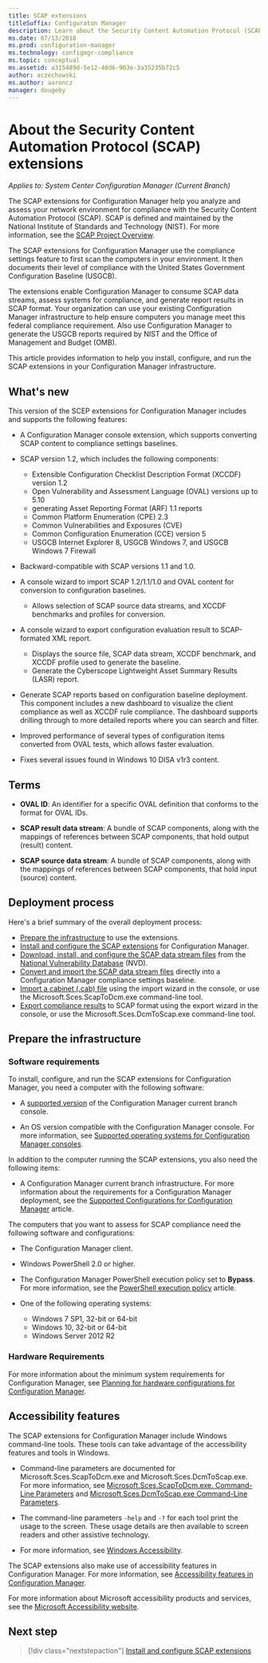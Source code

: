 ```yaml
---
title: SCAP extensions
titleSuffix: Configuraton Manager
description: Learn about the Security Content Automation Protocol (SCAP) extensions for Configuration Manager.
ms.date: 07/13/2018
ms.prod: configuration-manager
ms.technology: configmgr-compliance
ms.topic: conceptual
ms.assetid: a315489d-5e12-46d6-903e-3a35235b72c5
author: aczechowski
ms.author: aaroncz
manager: dougeby
---
```


# About the Security Content Automation Protocol (SCAP) extensions

*Applies to: System Center Configuration Manager (Current Branch)*

The SCAP extensions for Configuration Manager help you analyze and assess your network environment for compliance with the Security Content Automation Protocol (SCAP). SCAP is defined and maintained by the National Institute of Standards and Technology (NIST). For more information, see the [SCAP Project Overview](https://csrc.nist.gov/projects/security-content-automation-protocol).

The SCAP extensions for Configuration Manager use the compliance settings feature to first scan the computers in your environment. It then documents their level of compliance with the United States Government Configuration Baseline (USGCB).

The extensions enable Configuration Manager to consume SCAP data streams, assess systems for compliance, and generate report results in SCAP format. Your organization can use your existing Configuration Manager infrastructure to help ensure computers you manage meet this federal compliance requirement. Also use Configuration Manager to generate the USGCB reports required by NIST and the Office of Management and Budget (OMB).

This article provides information to help you install, configure, and run the SCAP extensions in your Configuration Manager infrastructure.



## What's new

This version of the SCEP extensions for Configuration Manager includes and supports the following features:  

- A Configuration Manager console extension, which supports converting SCAP content to compliance settings baselines.  

- SCAP version 1.2, which includes the following components:  

  - Extensible Configuration Checklist Description Format (XCCDF) version 1.2
  - Open Vulnerability and Assessment Language (OVAL) versions up to 5.10
  - generating Asset Reporting Format (ARF) 1.1 reports
  - Common Platform Enumeration (CPE) 2.3
  - Common Vulnerabilities and Exposures (CVE)
  - Common Configuration Enumeration (CCE) version 5
  - USGCB Internet Explorer 8, USGCB Windows 7, and USGCB Windows 7 Firewall  

- Backward-compatible with SCAP versions 1.1 and 1.0.  

- A console wizard to import SCAP 1.2/1.1/1.0 and OVAL content for conversion to configuration baselines.  

  - Allows selection of SCAP source data streams, and XCCDF benchmarks and profiles for conversion.

- A console wizard to export configuration evaluation result to SCAP-formated XML report.  

  - Displays the source file, SCAP data stream, XCCDF benchmark, and XCCDF profile used to generate the baseline.
  - Generate the Cyberscope Lightweight Asset Summary Results (LASR) report.  

- Generate SCAP reports based on configuration baseline deployment. This component includes a new dashboard to visualize the client compliance as well as XCCDF rule compliance. The dashboard supports drilling through to more detailed reports where you can search and filter.  

- Improved performance of several types of configuration items converted from OVAL tests, which allows faster evaluation.  

- Fixes several issues found in Windows 10 DISA v1r3 content.  



## Terms

- **OVAL ID**: An identifier for a specific OVAL definition that conforms to the format for OVAL IDs.  

- **SCAP result data stream**: A bundle of SCAP components, along with the mappings of references between SCAP components, that hold output (result) content.  

- **SCAP source data stream**: A bundle of SCAP components, along with the mappings of references between SCAP components, that hold input (source) content.



## Deployment process

Here's a brief summary of the overall deployment process:

- [Prepare the infrastructure](#bkmk_prepare) to use the extensions. 
- [Install and configure the SCAP extensions](/sccm/compliance/plan-design/scap/install-configure-scap#bkmk_install) for Configuration Manager.
- [Download, install, and configure the SCAP data stream files](/sccm/compliance/plan-design/scap/install-configure-scap) from the [National Vulnerability Database](http://nvd.nist.gov) (NVD).
- [Convert and import the SCAP data stream files](/sccm/compliance/plan-design/scap/install-configure-scap#bkmk_convert-and-import) directly into a Configuration Manager compliance settings baseline. 
- [Import a cabinet (.cab) file](/sccm/compliance/plan-design/scap/import-scap-compliance-settings) using the import wizard in the console, or use the Microsoft.Sces.ScapToDcm.exe command-line tool.
- [Export compliance results](/sccm/compliance/plan-design/scap/import-scap-compliance-settings#bkmk_export) to SCAP format using the export wizard in the console, or use the Microsoft.Sces.DcmToScap.exe command-line tool.



## <a name="bkmk_prepare"></a> Prepare the infrastructure

### Software requirements

To install, configure, and run the SCAP extensions for Configuration Manager, you need a computer with the following software:

- A [supported version](/sccm/core/servers/manage/current-branch-versions-supported) of the Configuration Manager current branch console.  

- An OS version compatible with the Configuration Manager console. For more information, see [Supported operating systems for Configuration Manager consoles](/sccm/core/plan-design/configs/supported-operating-systems-consoles).  

In addition to the computer running the SCAP extensions, you also need the following items:

- A Configuration Manager current branch infrastructure. For more information about the requirements for a Configuration Manager deployment, see the [Supported Configurations for Configuration Manager](/sccm/core/plan-design/configs/supported-configurations) article.  

The computers that you want to assess for SCAP compliance need the following software and configurations:

- The Configuration Manager client.  

- Windows PowerShell 2.0 or higher.  

- The Configuration Manager PowerShell execution policy set to **Bypass**. For more information, see the [PowerShell execution policy](/sccm/core/clients/deploy/about-client-settings#computer-agent) article.  

- One of the following operating systems:  
  - Windows 7 SP1, 32-bit or 64-bit
  - Windows 10, 32-bit or 64-bit
  - Windows Server 2012 R2

### Hardware Requirements

For more information about the minimum system requirements for Configuration Manager, see [Planning for hardware configurations for Configuration Manager](/sccm/core/plan-design/configs/recommended-hardware).



## Accessibility features

The SCAP extensions for Configuration Manager include Windows command-line tools. These tools can take advantage of the accessibility features and tools in Windows.

- Command-line parameters are documented for Microsoft.Sces.ScapToDcm.exe and Microsoft.Sces.DcmToScap.exe. For more information, see [Microsoft.Sces.ScapToDcm.exe. Command-Line Parameters](/sccm/compliance/plan-design/scap/install-configure-scap#microsoftscesscaptodcmexe-command-line-parameters) and [Microsoft.Sces.DcmToScap.exe Command-Line Parameters](/sccm/compliance/plan-design/scap/import-scap-compliance-settings#microsoftscesdcmtoscapexe-command-line-parameters).  

- The command-line parameters `-help` and `-?` for each tool print the usage to the screen. These usage details are then available to screen readers and other assistive technology.  

- For more information, see [Windows Accessibility](http://windows.microsoft.com/windows/help/accessibility).

The SCAP extensions also make use of accessibility features in Configuration Manager. For more information, see [Accessibility features in Configuration Manager](/sccm/core/understand/accessibility-features).

For more information about Microsoft accessibility products and services, see the [Microsoft Accessibility website](http://go.microsoft.com/fwlink/p/?LinkId=9212).



## Next step
> [!div class="nextstepaction"]
> [Install and configure SCAP extensions](/sccm/compliance/plan-design/scap/install-configure-scap)
